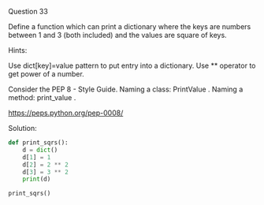 Question 33

Define a function which can print a dictionary where the keys are numbers between 1 and 3 
(both included) and the values are square of keys.

Hints:

Use dict[key]=value pattern to put entry into a dictionary.
Use ** operator to get power of a number.

Consider the PEP 8 - Style Guide. Naming a class: PrintValue . Naming a method: print_value .

https://peps.python.org/pep-0008/

Solution:
```python
def print_sqrs():
    d = dict()
    d[1] = 1
    d[2] = 2 ** 2
    d[3] = 3 ** 2
    print(d)

print_sqrs()
```
